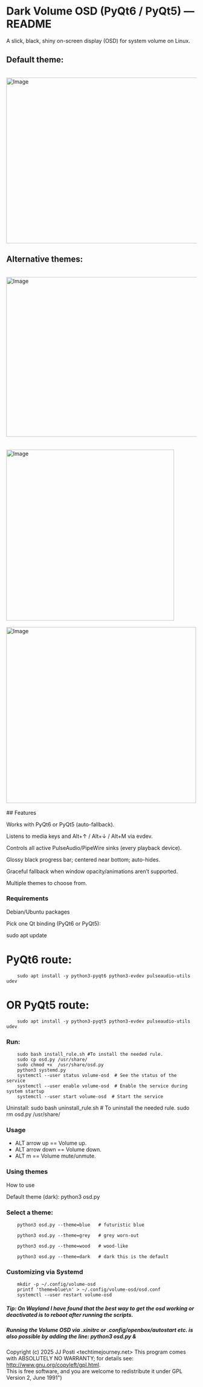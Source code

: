 # Dark Volume OSD (PyQt6 / PyQt5) — README

A slick, black, shiny on-screen display (OSD) for system volume on Linux.

## Default theme:
</br>
<img width="556" height="438" alt="Image" src="https://github.com/user-attachments/assets/5be9f3cf-1df4-43ac-8569-dfd61e47b6d9" />

## Alternative themes:
</br>
<img width="758" height="422" alt="Image" src="https://github.com/user-attachments/assets/b0c32aa4-cd40-4f04-b7ee-e4932888628f" />

</br>
</br>
</br>
<img width="444" height="452" alt="Image" src="https://github.com/user-attachments/assets/6c56235f-5746-46d2-894a-930dcecca6a9" />
</br>
</br>
<img width="502" height="465" alt="Image" src="https://github.com/user-attachments/assets/3e0437eb-f2bf-47b5-88a7-09f980d6309c" />
</br>
</br>
## Features

Works with PyQt6 or PyQt5 (auto-fallback).

Listens to media keys and Alt+↑ / Alt+↓ / Alt+M via evdev.

Controls all active PulseAudio/PipeWire sinks (every playback device).

Glossy black progress bar; centered near bottom; auto-hides.

Graceful fallback when window opacity/animations aren’t supported.

Multiple themes to choose from.

### Requirements
Debian/Ubuntu packages

Pick one Qt binding (PyQt6 or PyQt5):


sudo apt update

# PyQt6 route:
		sudo apt install -y python3-pyqt6 python3-evdev pulseaudio-utils udev
		
		
# OR PyQt5 route:
		sudo apt install -y python3-pyqt5 python3-evdev pulseaudio-utils udev


### Run:

		sudo bash install_rule.sh #To install the needed rule.
		sudo cp osd.py /usr/share/
		sudo chmod +x  /usr/share/osd.py
		python3 systemd.py
		systemctl --user status volume-osd  # See the status of the service
		systemctl --user enable volume-osd  # Enable the service during system startup
		systemctl --user start volume-osd  # Start the service


Uninstall:
				 sudo bash uninstall_rule.sh  # To uninstall the needed rule.
                 sudo rm osd.py /usr/share/

### Usage  
- ALT arrow up == Volume up.
- ALT arrow down == Volume down.
- ALT m == Volume mute/unmute.

### Using themes

How to use

Default theme (dark):
		python3 osd.py


### Select a theme:

		python3 osd.py --theme=blue   # futuristic blue

		python3 osd.py --theme=grey   # grey worn-out

		python3 osd.py --theme=wood   # wood-like

		python3 osd.py --theme=dark   # dark this is the default

### Customizing via Systemd

		mkdir -p ~/.config/volume-osd
		printf 'theme=blue\n' > ~/.config/volume-osd/osd.conf
		systemctl --user restart volume-osd


##### Tip: On Wayland I have found that the best way to get the osd working or deactivated is to reboot after running the scripts.

##### Running the Volume OSD via .xinitrc or .config/openbox/autostart etc. is also possible by adding the line: python3 osd.py & 

Copyright (c) 2025 JJ Posti <techtimejourney.net> This program comes with ABSOLUTELY NO WARRANTY; for details see: http://www.gnu.org/copyleft/gpl.html.  
This is free software, and you are welcome to redistribute it under GPL Version 2, June 1991")
